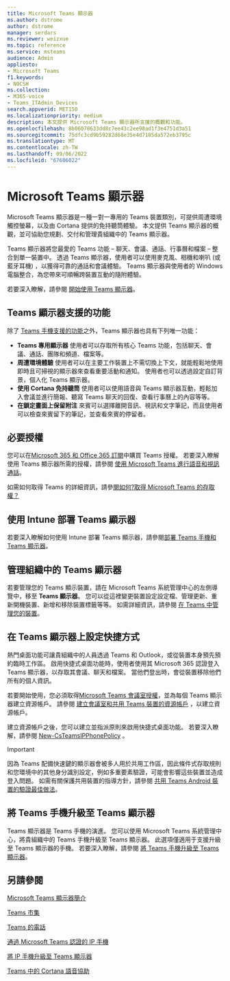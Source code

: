 ```yaml
---
title: Microsoft Teams 顯示器
ms.author: dstrome
author: dstrome
manager: serdars
ms.reviewer: weizxue
ms.topic: reference
ms.service: msteams
audience: Admin
appliesto:
- Microsoft Teams
f1.keywords:
- NOCSH
ms.collection:
- M365-voice
- Teams_ITAdmin_Devices
search.appverid: MET150
ms.localizationpriority: medium
description: 本文提供 Microsoft Teams 顯示器所支援的概觀和功能。
ms.openlocfilehash: 8b06078633dd8c7ee43c2ee98ad1f3e4751d3a51
ms.sourcegitcommit: 75dfc3cd9b59282d68e35e4d7185da572eb3795c
ms.translationtype: MT
ms.contentlocale: zh-TW
ms.lasthandoff: 09/06/2022
ms.locfileid: "67606022"
---
```

# <a name="microsoft-teams-displays"></a>Microsoft Teams 顯示器

Microsoft Teams 顯示器是一種一對一專用的 Teams 裝置類別，可提供周遭環境觸控螢幕，以及由 Cortana 提供的免持聽筒體驗。 本文提供 Teams 顯示器的概觀，並可協助您規劃、交付和管理貴組織中的 Teams 顯示器。

Teams 顯示器將您最愛的 Teams 功能 &ndash; 聊天、會議、通話、行事曆和檔案 &ndash; 整合到單一裝置中。 透過 Teams 顯示器，使用者可以使用麥克風、相機和喇叭 (或藍牙耳機) ，以獲得可靠的通話和會議體驗。 Teams 顯示器與使用者的 Windows 電腦整合，為您帶來可順暢跨裝置互動的隨附體驗。

若要深入瞭解，請參閱 [開始使用 Teams 顯示器](https://support.microsoft.com/office/get-started-with-teams-displays-ff299825-7f13-4528-96c2-1d3437e6d4e6)。

## <a name="features-supported-by-teams-displays"></a>Teams 顯示器支援的功能

除了 [Teams 手機支援的功能](phones-for-teams.md#features-supported-by-teams-phones)之外，Teams 顯示器也具有下列唯一功能：

- **Teams 專用顯示器** 使用者可以存取所有核心 Teams 功能，包括聊天、會議、通話、團隊和頻道、檔案等。
- **周遭環境體驗** 使用者可以在主要工作裝置上不需切換上下文，就能輕鬆地使用即時且可掃視的顯示器來查看重要活動和通知。 使用者也可以透過設定自訂背景，個人化 Teams 顯示器。
- **使用 Cortana 免持聽筒** 使用者可以使用語音與 Teams 顯示器互動，輕鬆加入會議並進行簡報、聽寫 Teams 聊天的回復、查看行事曆上的內容等等。
- **在鎖定畫面上保留附注** 來賓可以選擇離開音訊、視訊和文字筆記，而且使用者可以檢查來賓留下的筆記，並查看來賓的停留者。  

## <a name="required-licenses"></a>必要授權

您可以在[Microsoft 365 和 Office 365 訂閱](/office365/servicedescriptions/teams-service-description)中購買 Teams 授權。 若要深入瞭解使用 Teams 顯示器所需的授權，請參閱 [使用 Microsoft Teams 進行語音和視訊通話](https://products.office.com/microsoft-teams/voice-calling)。

如需如何取得 Teams 的詳細資訊，請參[閱如何?取得 Microsoft Teams 的存取權？](https://support.office.com/article/fc7f1634-abd3-4f26-a597-9df16e4ca65b)

## <a name="deploy-teams-displays-using-intune"></a>使用 Intune 部署 Teams 顯示器

若要深入瞭解如何使用 Intune 部署 Teams 顯示器，請參閱[部署 Teams 手機和 Teams 顯示器](phones-displays-deploy.md)。

## <a name="manage-teams-displays-in-your-organization"></a>管理組織中的 Teams 顯示器

若要管理您的 Teams 顯示裝置，請在 Microsoft Teams 系統管理中心的左側導覽中，移至 **Teams 顯示器**。 您可以從這裡變更裝置設定設定檔、管理更新、重新開機裝置、新增和移除裝置標籤等等。 如需詳細資訊，請參閱 [在 Teams 中管理您的裝置](device-management.md)。

## <a name="set-up-hot-desking-on-teams-displays"></a>在 Teams 顯示器上設定快捷方式

熱門桌面功能可讓貴組織中的人員透過 Teams 和 Outlook，或從裝置本身預先預約臨時工作區。 啟用快捷式桌面功能時，使用者使用其 Microsoft 365 認證登入 Teams 顯示器，以存取其會議、聊天和檔案。 當他們登出時，會從裝置移除他們所有的個人資訊。

若要開始使用，您必須取得[Microsoft Teams 會議室授權](../rooms/rooms-licensing.md)，並為每個 Teams 顯示器建立資源帳戶。 請參閱 [建立會議室和共用 Teams 裝置的資源帳戶](../rooms/with-office-365.md) ，以建立資源帳戶。

建立資源帳戶之後，您可以建立並指派原則來啟用快捷式桌面功能。 若要深入瞭解，請參閱 [New-CsTeamsIPPhonePolicy](/powershell/module/skype/new-csteamsipphonepolicy) 。

> [!IMPORTANT]
> 因為 Teams 配備快速鍵的顯示器會被多人用於共用工作區，因此條件式存取規則和您環境中的其他身分識別設定，例如多重要素驗證，可能會影響這些裝置並造成登入問題。 如需有關保護共用裝置的指導方針，請參閱 [共用 Teams Android 裝置的驗證最佳做法](authentication-best-practices-for-android-devices.md)。

## <a name="upgrade-teams-phones-to-teams-displays"></a>將 Teams 手機升級至 Teams 顯示器

Teams 顯示器是 Teams 手機的演進。 您可以使用 Microsoft Teams 系統管理中心，將貴組織中的 Teams 手機升級至 Teams 顯示器。 此選項僅適用于支援升級至 Teams 顯示器的手機。 若要深入瞭解，請參閱 [將 Teams 手機升級至 Teams 顯示器](upgrade-phones-to-displays.md)。

## <a name="see-also"></a>另請參閱

[Microsoft Teams 顯示器簡介](https://techcommunity.microsoft.com/t5/microsoft-teams-blog/introducing-microsoft-teams-displays/ba-p/1505437)

[Teams 市集](https://office.com/teamsdevices)

[Teams 的電話](phones-for-teams.md)

[通過 Microsoft Teams 認證的 IP 手機](teams-ip-phones.md)

[將 IP 手機升級至 Teams 顯示器](upgrade-phones-to-displays.md)

[Teams 中的 Cortana 語音協助](../cortana-in-teams.md)